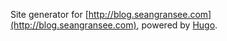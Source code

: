 Site generator for [http://blog.seangransee.com](http://blog.seangransee.com), powered by [Hugo](https://gohugo.io/).
